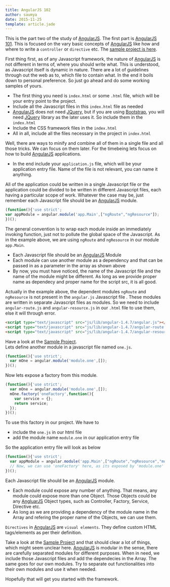 ```yaml
---
title: AngularJS 102
author: saumya
date: 2015-11-25
template: article.jade
---
```

This is the part two of the study of [AngularJS][1]. The first part is [AngularJS 101][2].
This is focused on the vary basic concepts of [AngularJS][1] like how and where to write a `controller` or `directive` etc. The [sample project is here][5].          

First thing first, as of any Javascript framework, the nature of [AngularJS][1] is not different in terms of, where you should write what. This is understood, as Javascript itself is dynamic in nature. There are a lot of guidelines through out the web as to, which file to contain what. In the end it boils down to personal preference. So just go ahead and do some working samples of yours.

 - The first thing you need is `index.html` or some `.html` file, which will be your entry point to the project.
 - Include all the Javascript files in this `index.html` file as needed
 - [AngularJS][1] does not need [JQuery][3], but if you are using [Bootstrap][4], you will need [JQuery][3] library as the later uses it. So include them in the `index.html`
 - Include the CSS framework files in the `index.html`
 - All in all, include all the files necessary in the project in `index.html`

Well, there are ways to minify and combine all of them in a single file and all those tricks. We can focus on them later. For the timebeing lets focus on how to build [AngularJS][1] applications.
 
 - In the end include your `application.js` file, which will be your application entry file. Name of the file is not relevant, you can name it anything.

All of the application could be written in a single Javascript file or the application could be divided to be written in different Javascript files, each having a particular scope of work. Whatever the case may be, just remember each Javascript file should be an [AngularJS][1] module.
```javascript
(function(){'use strict';
var appModule = angular.module('app.Main',["ngRoute","ngResource"]);
})();
```           

The general convention is to wrap each module inside an immediately invoking function, just not to pollute the global space of the Javascript. As in the example above, we are using `ngRoute` and `ngResource` in our module `app.Main`. 
 - Each Javascript file should be an [AngularJS][1] Module
 - Each module can use another module as a dependency and that can be passed in as a parameter in the array as shown above
 - By now, you must have noticed, the name of the Javascript file and the name of the module might be different. As long as we provide proper name as dependecy and proper name for the script src, it is all good.          

Actually in the example above, the dependent modules `ngRoute` and `ngResource` is not present in the `angular.js` Javascript file . These modules are written in separate Javascript files as modules. So we need to include `angular-route.js` and `angular-resource.js` in our `.html` file to use them, else it will through error.       

```html
<script type="text/javascript" src="js/lib/angular-1.4.7/angular.js"></script>
<script type="text/javascript" src="js/lib/angular-1.4.7/angular-route.js"></script>
<script type="text/javascript" src="js/lib/angular-1.4.7/angular-resource.js"></script>
```       
Have a look at the [Sample Project][5].   
Lets define another module in a javascript file named `one.js`.
```javascript
(function(){'use strict';
  var mOne = angular.module('module.one',[]);
})();
```
Now lets expose a factory from this module.
```javascript
(function(){'use strict';
  var mOne = angular.module('module.one',[]);
  mOne.factory('oneFactory',function(){
    var service = {};
    return service;
  });
})();
```
To use this factory in our project. We have to 
 - include the `one.js` in our html file
 - add the module name `module.one` in our application entry file          

So the application entry file will look as below

```javascript
(function(){'use strict';
  var appModule = angular.module('app.Main',["ngRoute","ngResource","module.one"]);
  // Now, we can use 'oneFactory' here, as its exposed by 'module.one'
})();
```          
Each Javascript file should be an [AngularJS][1] module.
 - Each module could expose any number of anything. That means, any module could expose more than one Object. Those Objects could be any [AngluarJS][1] Object types, such as Controller, Factory, Service, Directive etc.
 - As long as we are providing a dependency of the module name in the Array and refering the proper name of the Objects, we can use them.

`Directives` in [AngularJS][1] are `visual elements`. They define custom HTML tags/elements as per their definition.

Take a look at the [Sample Project][5] and that should clear a lot of things, which might seem unclear here. [AngularJS][1] is modular in the sense, there are carefully separated modules for different purposes. When in need, we include those Javascript files and add the dependecies in the Array. The same goes for our own modules. Try to separate out functionalities into their own modules and use it when needed.   

Hopefully that will get you started with the framework.













[1]: https://angularjs.org/
[2]: http://saumya.github.io/ray/articles/39/
[3]: https://jquery.com/
[4]: http://getbootstrap.com/
[5]: https://github.com/saumya/ng-102